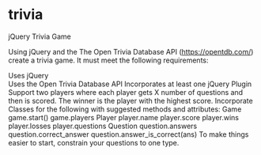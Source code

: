 # trivia
jQuery Trivia Game

Using jQuery and the The Open Trivia Database API (https://opentdb.com/) create a trivia game. It must meet the following requirements:

Uses jQuery <br>
Uses the Open Trivia Database API
Incorporates at least one jQuery Plugin
Support two players where each player gets X number of questions and then is scored. The winner is the player with the highest score.
Incorporate Classes for the following with suggested methods and attributes:
Game
game.start()
game.players
Player
player.name
player.score
player.wins
player.losses
player.questions
Question
question.answers
question.correct_answer
question.answer_is_correct(ans)
To make things easier to start, constrain your questions to one type.
